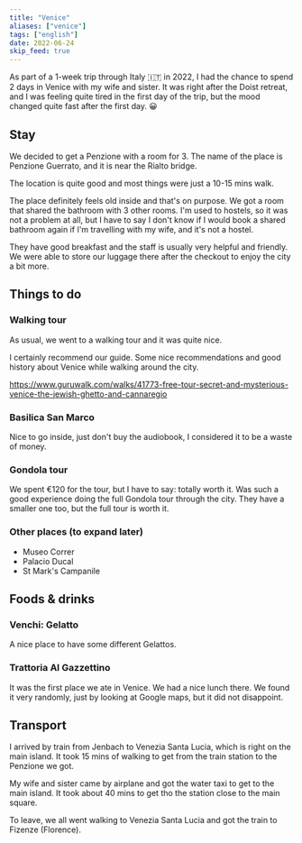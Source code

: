 ```yaml
---
title: "Venice"
aliases: ["venice"]
tags: ["english"]
date: 2022-06-24
skip_feed: true
---
```


As part of a 1-week trip through Italy 🇮🇹 in 2022, I had the chance to spend 2
days in Venice with my wife and sister. It was right after the Doist retreat, and
I was feeling quite tired in the first day of the trip, but the mood changed
quite fast after the first day. 😀

## Stay

We decided to get a Penzione with a room for 3. The name of the place is
Penzione Guerrato, and it is near the Rialto bridge.

The location is quite good and most things were just a 10-15 mins walk.

The place definitely feels old inside and that's on purpose. We got a room that
shared the bathroom with 3 other rooms. I'm used to hostels, so it was not a
problem at all, but I have to say I don't know if I would book a shared bathroom
again if I'm travelling with my wife, and it's not a hostel.

They have good breakfast and the staff is usually very helpful and friendly. We
were able to store our luggage there after the checkout to enjoy the city a bit
more.

## Things to do

### Walking tour

As usual, we went to a walking tour and it was quite nice.

I certainly recommend our guide. Some nice recommendations and good history about Venice while walking around the city.

https://www.guruwalk.com/walks/41773-free-tour-secret-and-mysterious-venice-the-jewish-ghetto-and-cannaregio

### Basilica San Marco

Nice to go inside, just don't buy the audiobook, I considered it to be a waste of money.

### Gondola tour

We spent €120 for the tour, but I have to say: totally worth it. Was such a good experience doing the full Gondola tour through the city. They have a smaller one too, but the full tour is worth it.

### Other places (to expand later)

- Museo Correr
- Palacio Ducal
- St Mark's Campanile

## Foods & drinks

### Venchi: Gelatto

A nice place to have some different Gelattos.

### Trattoria Al Gazzettino

It was the first place we ate in Venice. We had a nice lunch there. We found it
very randomly, just by looking at Google maps, but it did not disappoint.

## Transport

I arrived by train from Jenbach to Venezia Santa Lucia, which is right on the
main island. It took 15 mins of walking to get from the train station to the
Penzione we got.

My wife and sister came by airplane and got the water taxi to get to the main
island. It took about 40 mins to get tho the station close to the main square.

To leave, we all went walking to Venezia Santa Lucia and got the train to
Fizenze (Florence).
